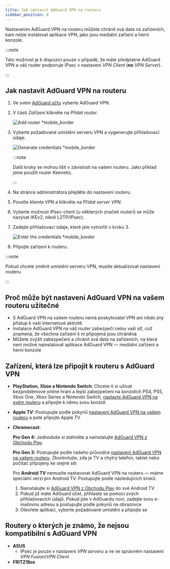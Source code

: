 ```yaml
---
title: Jak nastavit AdGuard VPN na routeru
sidebar_position: 8
---
```


Nastavením AdGuard VPN na routeru můžete chránit svá data na zařízeních, kam nelze instalovat aplikace VPN, jako jsou mediální zaříiení a herní konzole.

:::note

Tato možnost je k dispozici pouze v případě, že máte předplatné AdGuard VPN a váš router podporuje IPsec v nastavení _VPN Client_ (**ne** _VPN Server_).

:::

## Jak nastavit AdGuard VPN na routeru

1. Ve svém [AdGuard účtu](https://auth.adguard.com/login.html) vyberte AdGuard VPN.

2. V části _Zařízení_ klikněte na _Přidat router_.

   ![Add router \*mobile\_border](https://cdn.adguardvpn.com/content/kb/vpn/general/2_year.jpg)

3. Vyberte požadované umístění serveru VPN a vygenerujte přihlašovací údaje.

   ![Generate credentials \*mobile\_border](https://cdn.adguardvpn.com/content/kb/vpn/general/configure_router.png)

   :::note

   Další kroky se mohou lišit v závislosti na vašem routeru. Jako příklad jsme použili router Keenetic.

   :::

4. Na stránce administrátora přejděte do nastavení routeru.

5. Povolte _klienta VPN_ a klikněte na _Přidat server VPN_.

6. Vyberte možnost IPsec-client (u některých značek routerů se může nazývat IKEv2, nikoli L2TP/IPsec).

7. Zadejte přihlašovací údaje, které jste vytvořili v kroku 3.

   ![Enter the credentials \*mobile\_border](https://cdn.adguardvpn.com/content/kb/vpn/general/vpn_connection.jpg)

8. Připojte zařízení k routeru.

:::note

Pokud chcete změnit umístění serveru VPN, musíte aktualizovat nastavení routeru.

:::

## Proč může být nastavení AdGuard VPN na vašem routeru užitečné

- S AdGuard VPN na vašem routeru nemá poskytovatel VPN ani nikdo jiný přístup k vaší internetové aktivitě
- Instalace AdGuard VPN na váš router zabezpečí celou vaši síť, což znamená, že všechna zařízení k ní připojená jsou chráněná
- Můžete zvýšit zabezpečení a chránit svá data na zařízeních, na která není možné nainstalovat aplikace AdGuard VPN — mediální zařízení a herní konzole

## Zařízení, která lze připojit k routeru s AdGuard VPN

- **PlayStation, Xbox a Nintendo Switch**: Chcete-li si užívat bezproblémové online hraní a lepší zabezpečení na konzolích PS4, PS5, Xbox One, Xbox Series a Nintendo Switch, [nastavte AdGuard VPN na svém routeru](#how-to-set-up-adguard-vpn-on-your-router) a připojte k němu svou konzoli

- **Apple TV**: Postupujte podle pokynů [nastavení AdGuard VPN na vašem routeru](#how-to-set-up-adguard-vpn-on-your-router) a poté připojte Apple TV

- **Chromecast**:

  **Pro Gen 4:** Jednoduše si stáhněte a nainstalujte [AdGuard VPN z Obchodu Play](https://play.google.com/store/apps/details?id=com.adguard.vpn)

  **Pro Gen 3:** Postupujte podle našeho průvodce [nastavení AdGuard VPN na vašem routeru](#how-to-set-up-adguard-vpn-on-your-router). Zkontrolujte, zda je TV a chytrý telefon, tablet nebo počítač připojeny ke stejné síti

  Pro **Android TV** nemusíte nastavovat AdGuard VPN na routeru — máme speciální verzi pro Android TV. Postupujte podle následujících kroků:

  1. Nainstalujte si [AdGuard VPN z Obchodu Play](https://play.google.com/store/apps/details?id=com.adguard.vpn) do své Android TV
  2. Pokud již máte AdGuard účet, přihlaste se pomocí svých přihlašovacích údajů. Pokud jste v AdGuardu noví, zadejte svou e-mailovou adresu a postupujte podle pokynů na obrazovce
  3. Otevřete aplikaci, vyberte požadované umístění a připojte se

## Routery o kterých je známo, že nejsou kompatibilní s AdGuard VPN

- **ASUS**
  - IPsec je pouze v nastavení _VPN serveru_ a ne ve správném nastavení _VPN Fusion_/_VPN Client_
- **FRITZ!Box**
